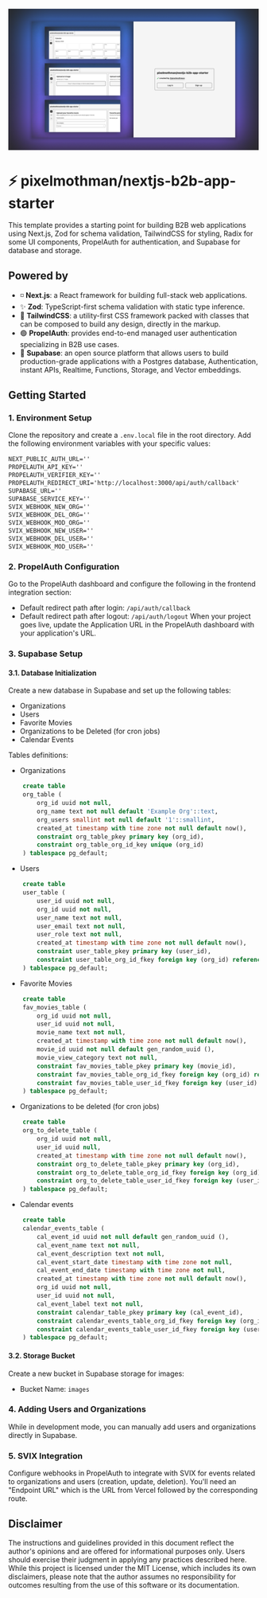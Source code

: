 
![Image of login page of nextjs-b2b-app-starter](public/login-pixelmothman-nextjs-b2b-app-starter.png)

# ⚡️ pixelmothman/nextjs-b2b-app-starter

This template provides a starting point for building B2B web applications using Next.js, Zod for schema validation, TailwindCSS for styling, Radix for some UI components, PropelAuth for authentication, and Supabase for database and storage.

## Powered by

- ◽️ **Next.js**: a React framework for building full-stack web applications.
- ✨ **Zod**: TypeScript-first schema validation with static type inference.
- 🧪 **TailwindCSS**: a utility-first CSS framework packed with classes that can be composed to build any design, directly in the markup.
- 🟢 **PropelAuth**: provides end-to-end managed user authentication specializing in B2B use cases.
- 💾 **Supabase**: an open source platform that allows users to build production-grade applications with a Postgres database, Authentication, instant APIs, Realtime, Functions, Storage, and Vector embeddings.

## Getting Started

### 1. Environment Setup

Clone the repository and create a `.env.local` file in the root directory. Add the following environment variables with your specific values:

```plaintext
NEXT_PUBLIC_AUTH_URL=''
PROPELAUTH_API_KEY=''
PROPELAUTH_VERIFIER_KEY=''
PROPELAUTH_REDIRECT_URI='http://localhost:3000/api/auth/callback'
SUPABASE_URL=''
SUPABASE_SERVICE_KEY=''
SVIX_WEBHOOK_NEW_ORG=''
SVIX_WEBHOOK_DEL_ORG=''
SVIX_WEBHOOK_MOD_ORG=''
SVIX_WEBHOOK_NEW_USER=''
SVIX_WEBHOOK_DEL_USER=''
SVIX_WEBHOOK_MOD_USER=''
```

### 2. PropelAuth Configuration

Go to the PropelAuth dashboard and configure the following in the frontend integration section:

- Default redirect path after login: `/api/auth/callback`
- Default redirect path after logout: `/api/auth/logout`
When your project goes live, update the Application URL in the PropelAuth dashboard with your application's URL.

### 3. Supabase Setup

#### 3.1. Database Initialization

Create a new database in Supabase and set up the following tables:

- Organizations
- Users
- Favorite Movies
- Organizations to be Deleted (for cron jobs)
- Calendar Events

Tables definitions:
- Organizations

```sql
    create table
    org_table (
        org_id uuid not null,
        org_name text not null default 'Example Org'::text,
        org_users smallint not null default '1'::smallint,
        created_at timestamp with time zone not null default now(),
        constraint org_table_pkey primary key (org_id),
        constraint org_table_org_id_key unique (org_id)
    ) tablespace pg_default;
```
- Users

```sql
    create table
    user_table (
        user_id uuid not null,
        org_id uuid not null,
        user_name text not null,
        user_email text not null,
        user_role text not null,
        created_at timestamp with time zone not null default now(),
        constraint user_table_pkey primary key (user_id),
        constraint user_table_org_id_fkey foreign key (org_id) references org_table (org_id) on update cascade on delete cascade
    ) tablespace pg_default;
```

- Favorite Movies

```sql
    create table
    fav_movies_table (
        org_id uuid not null,
        user_id uuid not null,
        movie_name text not null,
        created_at timestamp with time zone not null default now(),
        movie_id uuid not null default gen_random_uuid (),
        movie_view_category text not null,
        constraint fav_movies_table_pkey primary key (movie_id),
        constraint fav_movies_table_org_id_fkey foreign key (org_id) references org_table (org_id) on update cascade on delete cascade,
        constraint fav_movies_table_user_id_fkey foreign key (user_id) references user_table (user_id) on update cascade on delete cascade
    ) tablespace pg_default;
```

- Organizations to be deleted (for cron jobs)

```sql
    create table
    org_to_delete_table (
        org_id uuid not null,
        user_id uuid null,
        created_at timestamp with time zone not null default now(),
        constraint org_to_delete_table_pkey primary key (org_id),
        constraint org_to_delete_table_org_id_fkey foreign key (org_id) references org_table (org_id) on delete cascade,
        constraint org_to_delete_table_user_id_fkey foreign key (user_id) references user_table (user_id)
    ) tablespace pg_default;
```

- Calendar events

```sql
    create table
    calendar_events_table (
        cal_event_id uuid not null default gen_random_uuid (),
        cal_event_name text not null,
        cal_event_description text not null,
        cal_event_start_date timestamp with time zone not null,
        cal_event_end_date timestamp with time zone not null,
        created_at timestamp with time zone not null default now(),
        org_id uuid not null,
        user_id uuid not null,
        cal_event_label text not null,
        constraint calendar_table_pkey primary key (cal_event_id),
        constraint calendar_events_table_org_id_fkey foreign key (org_id) references org_table (org_id) on update cascade on delete cascade,
        constraint calendar_events_table_user_id_fkey foreign key (user_id) references user_table (user_id) on update cascade
    ) tablespace pg_default;
```

#### 3.2. Storage Bucket

Create a new bucket in Supabase storage for images:

- Bucket Name: `images`

### 4. Adding Users and Organizations

While in development mode, you can manually add users and organizations directly in Supabase.

### 5. SVIX Integration

Configure webhooks in PropelAuth to integrate with SVIX for events related to organizations and users (creation, update, deletion). You'll need an "Endpoint URL" which is the URL from Vercel followed by the corresponding route.

## Disclaimer


The instructions and guidelines provided in this document reflect the author's opinions and are offered for informational purposes only. Users should exercise their judgment in applying any practices described here. While this project is licensed under the MIT License, which includes its own disclaimers, please note that the author assumes no responsibility for outcomes resulting from the use of this software or its documentation.
